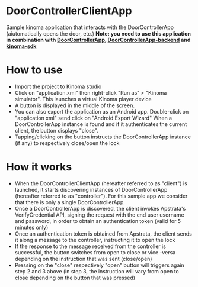 DoorControllerClientApp
=======================

Sample kinoma application that interacts with the DoorControllerApp (aiutomatically opens the door, etc.)
**Note: you need to use this application in combination with [DoorControllerApp](https://github.com/apstrata/DoorControllerApp), [DoorControllerApp-backend](https://github.com/apstrata/DoorControllerApp-backend) and [kinoma-sdk](https://github.com/apstrata/kinoma-sdk)**

How to use 
==========

* Import the project to Kinoma studio
* Click on "application.xml" then right-click "Run as" > "Kinoma simulator". This launches a virtual Kinoma player device
* A button is displayed in the middle of the screen. 
* You can also export the application as an Android app. Double-click on "application xml" send click on "Android Export Wizard"
When a DoorControllerApp instance is found and if it authenticates the current client, the button displays "close". 
* Tapping/clicking on the button instructs the DoorControllerApp instance (if any) to respectively close/open the lock

How it works
============

* When the DoorControllerClientApp (hereafter referred to as "client") is launched, it starts discovering instances of 
DoorControllerApp (hereafter referred to as "controller"). For this sample app we consider that there is only a single 
DoorControllerApp.
* Once a DoorControllerApp is discovered, the client invokes Apstrata's VerifyCredential API, signing the request 
with the end user username and password, in order to obtain an authentication token  (valid for 5 minutes only)
* Once an authentication token is obtained from Apstrata, the client sends it along a message to the controller, instructing
it to open the lock
* If the response to the message received from the controller is successful, the button switches from open to close or vice
-versa depending on the instruction that was sent (close/open)
* Pressing on the "close" respectively "open" button will triggers again step 2 and 3 above (in step 3, the instruction
will vary from open to close depending on the button that was pressed)
